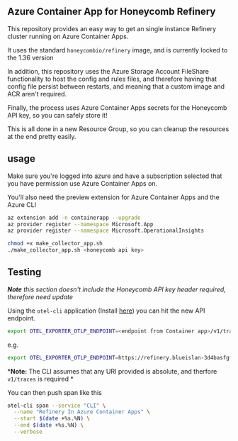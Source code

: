 ## Azure Container App for Honeycomb Refinery

This repository provides an easy way to get an single instance Refinery cluster running on Azure Container Apps.

It uses the standard `honeycombio/refinery` image, and is currently locked to the 1.36 version

In addition, this repository uses the Azure Storage Account FileShare functionality to host the config and rules files, and therefore having that config file persist between restarts, and meaning that a custom image and ACR aren't required.

Finally, the process uses Azure Container Apps secrets for the Honeycomb API key, so you can safely store it!

This is all done in a new Resource Group, so you can cleanup the resources at the end pretty easily.

## usage

Make sure you're logged into azure and have a subscription selected that you have permission use Azure Container Apps on.

You'll also need the preview extension for Azure Container Apps and the Azure CLI

```bash
az extension add -n containerapp --upgrade
az provider register --namespace Microsoft.App
az provider register --namespace Microsoft.OperationalInsights
```

```bash
chmod +x make_collector_app.sh
./make_collector_app.sh <honeycomb api key>
```

## Testing

***Note** this section doesn't include the Honeycomb API key header required, therefore need update*

Using the `otel-cli` application (Install [here](https://github.com/equinix-labs/otel-cli)) you can hit the new API endpoint.

```bash
export OTEL_EXPORTER_OTLP_ENDPOINT=<endpoint from Container app>/v1/traces
```

e.g.

```bash
export OTEL_EXPORTER_OTLP_ENDPOINT=https://refinery.blueislan-3d4basfgfe9.uksouth.azurecontainerapps.io/v1/traces
```

***Note:** The CLI assumes that any URI provided is absolute, and therfore `v1/traces` is required *

You can then push span like this

```bash
otel-cli span --service "CLI" \
  --name "Refinery In Azure Container Apps" \
  --start $(date +%s.%N) \
  --end $(date +%s.%N) \
  --verbose
```

